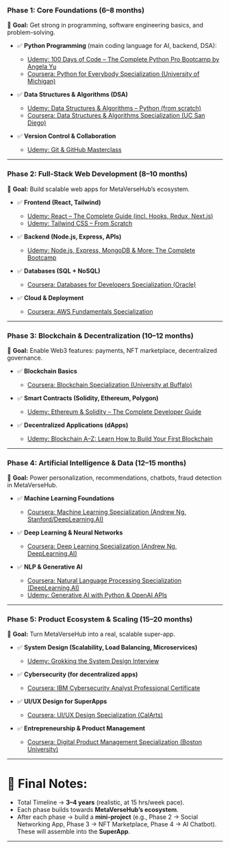 ### **Phase 1: Core Foundations (6–8 months)**

🔹 **Goal:** Get strong in programming, software engineering basics, and problem-solving.

* ✅ **Python Programming** (main coding language for AI, backend, DSA):

  * [Udemy: 100 Days of Code – The Complete Python Pro Bootcamp by Angela Yu](https://www.udemy.com/course/100-days-of-code/)
  * [Coursera: Python for Everybody Specialization (University of Michigan)](https://www.coursera.org/specializations/python)

* ✅ **Data Structures & Algorithms (DSA)**

  * [Udemy: Data Structures & Algorithms – Python (from scratch)](https://www.udemy.com/course/data-structures-and-algorithms-bootcamp-in-python/)
  * [Coursera: Data Structures & Algorithms Specialization (UC San Diego)](https://www.coursera.org/specializations/data-structures-algorithms)

* ✅ **Version Control & Collaboration**

  * [Udemy: Git & GitHub Masterclass](https://www.udemy.com/course/git-and-github-masterclass/)

---

### **Phase 2: Full-Stack Web Development (8–10 months)**

🔹 **Goal:** Build scalable web apps for MetaVerseHub’s ecosystem.

* ✅ **Frontend (React, Tailwind)**

  * [Udemy: React – The Complete Guide (incl. Hooks, Redux, Next.js)](https://www.udemy.com/course/react-the-complete-guide-incl-redux/)
  * [Udemy: Tailwind CSS – From Scratch](https://www.udemy.com/course/tailwind-from-scratch/)

* ✅ **Backend (Node.js, Express, APIs)**

  * [Udemy: Node.js, Express, MongoDB & More: The Complete Bootcamp](https://www.udemy.com/course/nodejs-express-mongodb-bootcamp/)

* ✅ **Databases (SQL + NoSQL)**

  * [Coursera: Databases for Developers Specialization (Oracle)](https://www.coursera.org/specializations/databases-for-developers)

* ✅ **Cloud & Deployment**

  * [Coursera: AWS Fundamentals Specialization](https://www.coursera.org/specializations/aws-fundamentals)

---

### **Phase 3: Blockchain & Decentralization (10–12 months)**

🔹 **Goal:** Enable Web3 features: payments, NFT marketplace, decentralized governance.

* ✅ **Blockchain Basics**

  * [Coursera: Blockchain Specialization (University at Buffalo)](https://www.coursera.org/specializations/blockchain)

* ✅ **Smart Contracts (Solidity, Ethereum, Polygon)**

  * [Udemy: Ethereum & Solidity – The Complete Developer Guide](https://www.udemy.com/course/ethereum-and-solidity-the-complete-developers-guide/)

* ✅ **Decentralized Applications (dApps)**

  * [Udemy: Blockchain A–Z: Learn How to Build Your First Blockchain](https://www.udemy.com/course/build-your-blockchain-az/)

---

### **Phase 4: Artificial Intelligence & Data (12–15 months)**

🔹 **Goal:** Power personalization, recommendations, chatbots, fraud detection in MetaVerseHub.

* ✅ **Machine Learning Foundations**

  * [Coursera: Machine Learning Specialization (Andrew Ng, Stanford/DeepLearning.AI)](https://www.coursera.org/specializations/machine-learning-introduction)

* ✅ **Deep Learning & Neural Networks**

  * [Coursera: Deep Learning Specialization (Andrew Ng, DeepLearning.AI)](https://www.coursera.org/specializations/deep-learning)

* ✅ **NLP & Generative AI**

  * [Coursera: Natural Language Processing Specialization (DeepLearning.AI)](https://www.coursera.org/specializations/natural-language-processing)
  * [Udemy: Generative AI with Python & OpenAI APIs](https://www.udemy.com/course/generative-ai-with-python-and-openai-apis/)

---

### **Phase 5: Product Ecosystem & Scaling (15–20 months)**

🔹 **Goal:** Turn MetaVerseHub into a real, scalable super-app.

* ✅ **System Design (Scalability, Load Balancing, Microservices)**

  * [Udemy: Grokking the System Design Interview](https://www.udemy.com/course/grokking-the-system-design-interview/)

* ✅ **Cybersecurity (for decentralized apps)**

  * [Coursera: IBM Cybersecurity Analyst Professional Certificate](https://www.coursera.org/professional-certificates/ibm-cybersecurity-analyst)

* ✅ **UI/UX Design for SuperApps**

  * [Coursera: UI/UX Design Specialization (CalArts)](https://www.coursera.org/specializations/ui-ux-design)

* ✅ **Entrepreneurship & Product Management**

  * [Coursera: Digital Product Management Specialization (Boston University)](https://www.coursera.org/specializations/digital-product-management)

---

# 📌 Final Notes:

* Total Timeline → **3–4 years** (realistic, at 15 hrs/week pace).
* Each phase builds towards **MetaVerseHub’s ecosystem**.
* After each phase → build a **mini-project** (e.g., Phase 2 → Social Networking App, Phase 3 → NFT Marketplace, Phase 4 → AI Chatbot). These will assemble into the **SuperApp**.

---
